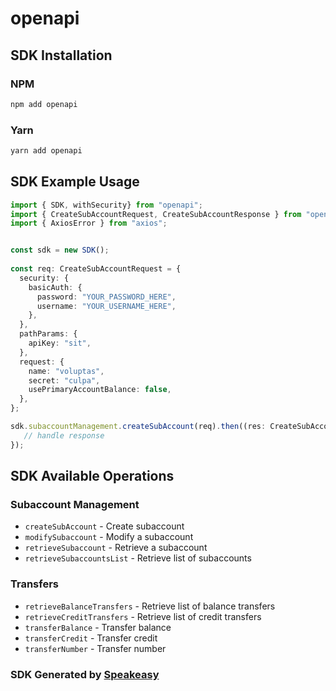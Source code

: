 # openapi

<!-- Start SDK Installation -->
## SDK Installation

### NPM

```bash
npm add openapi
```

### Yarn

```bash
yarn add openapi
```
<!-- End SDK Installation -->

## SDK Example Usage
<!-- Start SDK Example Usage -->
```typescript
import { SDK, withSecurity} from "openapi";
import { CreateSubAccountRequest, CreateSubAccountResponse } from "openapi/src/sdk/models/operations";
import { AxiosError } from "axios";


const sdk = new SDK();
    
const req: CreateSubAccountRequest = {
  security: {
    basicAuth: {
      password: "YOUR_PASSWORD_HERE",
      username: "YOUR_USERNAME_HERE",
    },
  },
  pathParams: {
    apiKey: "sit",
  },
  request: {
    name: "voluptas",
    secret: "culpa",
    usePrimaryAccountBalance: false,
  },
};

sdk.subaccountManagement.createSubAccount(req).then((res: CreateSubAccountResponse | AxiosError) => {
   // handle response
});
```
<!-- End SDK Example Usage -->

<!-- Start SDK Available Operations -->
## SDK Available Operations

### Subaccount Management

* `createSubAccount` - Create subaccount
* `modifySubaccount` - Modify a subaccount
* `retrieveSubaccount` - Retrieve a subaccount
* `retrieveSubaccountsList` - Retrieve list of subaccounts

### Transfers

* `retrieveBalanceTransfers` - Retrieve list of balance transfers
* `retrieveCreditTransfers` - Retrieve list of credit transfers
* `transferBalance` - Transfer balance
* `transferCredit` - Transfer credit
* `transferNumber` - Transfer number

<!-- End SDK Available Operations -->

### SDK Generated by [Speakeasy](https://docs.speakeasyapi.dev/docs/using-speakeasy/client-sdks)
